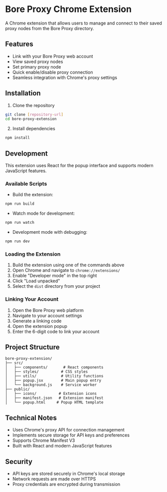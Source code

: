 # Bore Proxy Chrome Extension

A Chrome extension that allows users to manage and connect to their saved proxy nodes from the Bore Proxy directory.

## Features

- Link with your Bore Proxy web account
- View saved proxy nodes
- Set primary proxy node
- Quick enable/disable proxy connection
- Seamless integration with Chrome's proxy settings

## Installation

1. Clone the repository

```bash
git clone [repository-url]
cd bore-proxy-extension
```

2. Install dependencies

```bash
npm install
```

## Development

This extension uses React for the popup interface and supports modern JavaScript features.

### Available Scripts

- Build the extension:

```bash
npm run build
```

- Watch mode for development:

```bash
npm run watch
```

- Development mode with debugging:

```bash
npm run dev
```

### Loading the Extension

1. Build the extension using one of the commands above
2. Open Chrome and navigate to `chrome://extensions/`
3. Enable "Developer mode" in the top right
4. Click "Load unpacked"
5. Select the `dist` directory from your project

### Linking Your Account

1. Open the Bore Proxy web platform
2. Navigate to your account settings
3. Generate a linking code
4. Open the extension popup
5. Enter the 6-digit code to link your account

## Project Structure

```
bore-proxy-extension/
├── src/
│   ├── components/       # React components
│   ├── styles/          # CSS styles
│   ├── utils/           # Utility functions
│   ├── popup.jsx        # Main popup entry
│   └── background.js    # Service worker
├── public/
│   ├── icons/          # Extension icons
│   ├── manifest.json   # Extension manifest
│   └── popup.html     # Popup HTML template
```

## Technical Notes

- Uses Chrome's proxy API for connection management
- Implements secure storage for API keys and preferences
- Supports Chrome Manifest V3
- Built with React and modern JavaScript features

## Security

- API keys are stored securely in Chrome's local storage
- Network requests are made over HTTPS
- Proxy credentials are encrypted during transmission
